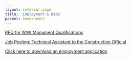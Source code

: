 ```yaml
---
layout: interior-page
title: 'Employment & Bids'
parent: Government
---
```


[RFQ for WWI Monument Qualifications](https://storage.googleapis.com/static.rutherford-nj.com/finance/Employment/WWI%20Conservation%20Prequalify%20RFQ_%20Rutherford%20.pdf)

[Job Posting: Technical Assistant to the Construction Official](https://storage.googleapis.com/static.rutherford-nj.com/finance/Employment/POSTING001.pdf)

[Click here to download an employment application](https://storage.googleapis.com/static.rutherford-nj.com/borough-clerk/permits-licenses/Employment%20Application.pdf)
